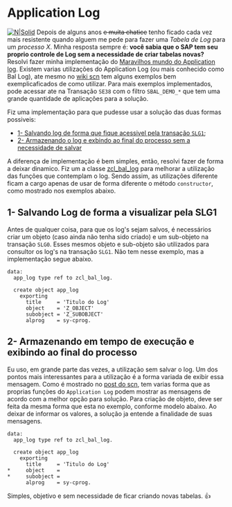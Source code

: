 # Application Log

[![N|Solid](https://wiki.scn.sap.com/wiki/download/attachments/1710/ABAP%20Development.png?version=1&modificationDate=1446673897000&api=v2)](https://www.sap.com/brazil/developer.html)
Depois de alguns anos ~~e muita chatice~~ tenho ficado cada vez mais resistente quando alguem me pede para fazer uma _Tabela de Log_ para um _processo X_. Minha resposta sempre é: **você sabia que o SAP tem seu proprio controle de Log sem a necessidade de criar tabelas novas?**
Resolvi fazer minha implementação do [Maravilhos mundo do Application log](https://abapinho.com/2009/09/application-log/). Existem varias utilizações do Application Log (ou mais conhecido como Bal Log), ate mesmo no [wiki scn](https://wiki.scn.sap.com/wiki/display/Snippets/Using+Application+Log) tem alguns exemplos bem exemplicaficados de como utilizar. Para mais exemplos implementados, pode acessar ate na Transação `SE38` com o filtro `SBAL_DEMO_*` que tem uma grande quantidade de aplicações para a solução.

Fiz uma implementação para que pudesse usar a solução das duas formas possiveis:
* [1- Salvando log de forma que fique acessivel pela transação `SLG1`](#1--salvando-log-de-forma-a-visualizar-pela-slg1);
* [2- Armazenando o log e exbindo ao final do processo sem a necessidade de salvar](#2--armazenando-em-tempo-de-execu%C3%A7%C3%A3o-e-exibindo-ao-final-do-processo)

A diferença de implementação é bem simples, então, resolvi fazer de forma a deixar dinamico. Fiz um a classe [zcl_bal_log](https://github.com/edmilson-nascimento/Application-log-SAP-ABAP/blob/master/zcl_bal_log.abap) para melhorar a utilização das funções que contemplam o log. Sendo assim, as utilizações diferente ficam a cargo apenas de usar de forma diferente o método `constructor`, como mostrado nos exemplos abaixo.

## 1- Salvando Log de forma a visualizar pela SLG1 ##
Antes de qualquer coisa, para que os log's sejam salvos, é necessários criar um objeto (caso ainda não tenha sido criado) e um sub-objeto na transação `SLG0`. Esses mesmos objeto e sub-objeto são utilizados para consultor os log's na transação `SLG1`. Não tem nesse exemplo, mas a implementação segue abaixo.

```abap
data:
  app_log type ref to zcl_bal_log.

  create object app_log
    exporting
      title     = 'Titulo do Log'
      object    = 'Z_OBJECT'
      subobject = 'Z_SUBOBJECT'
      alprog    = sy-cprog.
```

## 2- Armazenando em tempo de execução e exibindo ao final do processo ##
Eu uso, em grande parte das vezes, a utilização sem salvar o log. Um dos pontos mais interessantes para a utilização é a forma variada de exibir essa mensagem. Como é mostrado no [post do scn](), tem varias forma que as proprias funções do `Application Log` podem mostrar as mensagens de acordo com a melhor opção para solução. 
Para criação de objeto, deve ser feita da mesma forma que esta no exemplo, conforme modelo abaixo. Ao deixar de informar os valores, a solução ja entende a finalidade de suas mensagens.
```abap
data:
  app_log type ref to zcl_bal_log.

  create object app_log
    exporting
      title     = 'Titulo do Log'
*     object    = 
*     subobject = 
      alprog    = sy-cprog.
```
Simples, objetivo e sem necessidade de ficar criando novas tabelas. :+1:

